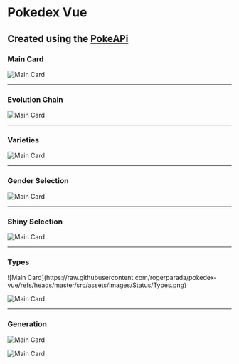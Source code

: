 <style>

</style>

# Pokedex Vue

<article>

## Created using the [PokeAPi](https://pokeapi.co/)

<div class="flex flex-col justify-center items-center w-full">

### Main Card
![Main Card](https://raw.githubusercontent.com/rogerparada/pokedex-vue/refs/heads/master/src/assets/images/Status/MainCard.png)

<hr class="w-full h-2 my-5 bg-blue-300"/>

### Evolution Chain
![Main Card](https://raw.githubusercontent.com/rogerparada/pokedex-vue/refs/heads/master/src/assets/images/Status/EvolutionChain.png)

<hr class="w-full h-2 my-5 bg-blue-300"/>

### Varieties
![Main Card](https://raw.githubusercontent.com/rogerparada/pokedex-vue/refs/heads/master/src/assets/images/Status/Varities.png)

<hr class="w-full h-2 my-5 bg-blue-300"/>

### Gender Selection
![Main Card](https://raw.githubusercontent.com/rogerparada/pokedex-vue/refs/heads/master/src/assets/images/Status/Gender.png)

<hr class="w-full h-2 my-5 bg-blue-300"/>

### Shiny Selection 
![Main Card](https://raw.githubusercontent.com/rogerparada/pokedex-vue/refs/heads/master/src/assets/images/Status/Shiny.png)

<hr class="w-full h-2 my-5 bg-blue-300"/>

### Types
<div class="border border-slate-200 my-5">
![Main Card](https://raw.githubusercontent.com/rogerparada/pokedex-vue/refs/heads/master/src/assets/images/Status/Types.png)
</div>

![Main Card](https://raw.githubusercontent.com/rogerparada/pokedex-vue/refs/heads/master/src/assets/images/Status/TypeList.png)

<hr class="w-full h-2 my-5 bg-blue-300"/>

### Generation
<div class="border border-slate-200 my-5">

![Main Card](https://raw.githubusercontent.com/rogerparada/pokedex-vue/refs/heads/master/src/assets/images/Status/Generations.png)

</div>

![Main Card](https://raw.githubusercontent.com/rogerparada/pokedex-vue/refs/heads/master/src/assets/images/Status/Generation.png)
</div>
</article>